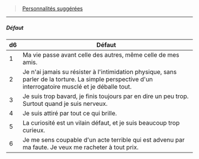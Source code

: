 ﻿---
!PersonalityDefectItem
Id: background_crapule_hd.md#défaut
ParentLink: background_crapule_hd.md#personnalités-suggérées
Name: Défaut
ParentName: Personnalités suggérées
NameLevel: 5
Attributes: {}
---
> [Personnalités suggérées](hd_background_crapule_personnalites_suggerees.md)

---

##### Défaut

|d6|Défaut|
|---|---|
|1|Ma vie passe avant celle des autres, même celle de mes amis.|
|2|Je n'ai jamais su résister à l'intimidation physique, sans parler de la torture. La simple perspective d'un interrogatoire musclé et je déballe tout.|
|3|Je suis trop bavard, je finis toujours par en dire un peu trop. Surtout quand je suis nerveux.|
|4|Je suis attiré par tout ce qui brille.|
|5|La curiosité est un vilain défaut, et je suis beaucoup trop curieux.|
|6|Je me sens coupable d'un acte terrible qui est advenu par ma faute. Je veux me racheter à tout prix.|

